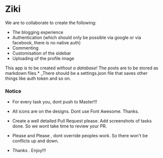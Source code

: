 # Ziki

We are to collaborate to create the following:
  - The blogging experience
  - Authentication (which should only be possible via google or via facebook, there is no native auth)
  - Commenting
  - Customisation of the sidebar
  - Uploading of the profile image
  
This app is to be created *without a database*! The posts are to be stored as markdown files.*
_There should be a settings.json file that saves other things like auth token and so on.



### Notice
* For every task you, dont push to Master!!!

* All icons are on the designs. Dont use Font Awesome. Thanks.

* Create a well detailed Pull Request please. Add screenshots of tasks done. So we wont take time to review your PR.

* Please and Please , dont override peoples work. So there won't be conflicts up and down.

* Thanks . Enjoy!!!

